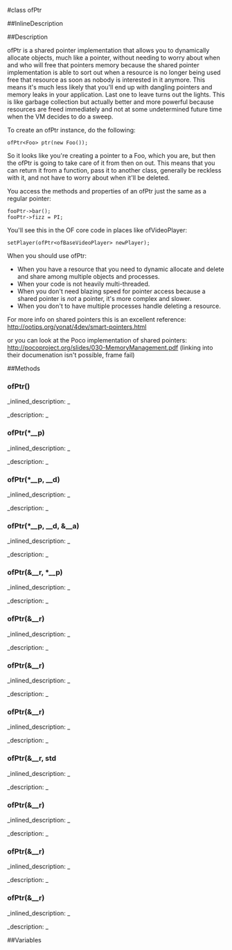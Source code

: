 #class ofPtr


##InlineDescription








##Description

ofPtr is a shared pointer implementation that allows you to dynamically allocate objects, much like a pointer, without needing to worry about when and who will free that pointers memory because the shared pointer implementation is able to sort out when a resource is no longer being used free that resource as soon as nobody is interested in it anymore. This means it's much less likely that you'll end up with dangling pointers and memory leaks in your application. Last one to leave turns out the lights. This is like garbage collection but actually better and more powerful because resources are freed immediately and not at some undetermined future time when the VM decides to do a sweep.

To create an ofPtr instance, do the following:

~~~~{.cpp}
ofPtr<Foo> ptr(new Foo());
~~~~

So it looks like you're creating a pointer to a Foo, which you are, but then the ofPtr is going to take care of it from then on out. This means that you can return it from a function, pass it to another class, generally be reckless with it, and not have to worry about when it'll be deleted.

You access the methods and properties of an ofPtr just the same as a regular pointer:

~~~~{.cpp}
fooPtr->bar();
fooPtr->fizz = PI;
~~~~

You'll see this in the OF core code in places like ofVideoPlayer:

~~~~{.cpp}
setPlayer(ofPtr<ofBaseVideoPlayer> newPlayer);
~~~~

When you should use ofPtr: 

*	When you have a resource that you need to dynamic allocate and delete and share among multiple objects and processes. 
*	When your code is not heavily multi-threaded. 
*	When you don't need blazing speed for pointer access because a shared pointer is *not* a pointer, it's more complex and slower.
*	When you don't to have multiple processes handle deleting a resource.

For more info on shared pointers this is an excellent reference:  http://ootips.org/yonat/4dev/smart-pointers.html

or you can look at the Poco implementation of shared pointers: http://pocoproject.org/slides/030-MemoryManagement.pdf (linking into their documenation isn't possible, frame fail)





##Methods



### ofPtr()

<!--
_syntax: ofPtr()_
_name: ofPtr_
_returns: _
_returns_description: _
_parameters: _
_access: public_
_version_started: 0071_
_version_deprecated: _
_summary: _
_constant: False_
_static: no_
_visible: True_
_advanced: False_
-->

_inlined_description: _









_description: _








<!----------------------------------------------------------------------------->

### ofPtr(*__p)

<!--
_syntax: ofPtr(*__p)_
_name: ofPtr_
_returns: _
_returns_description: _
_parameters: Tp1 *__p_
_access: public_
_version_started: 0071_
_version_deprecated: _
_summary: _
_constant: False_
_static: no_
_visible: True_
_advanced: False_
-->

_inlined_description: _









_description: _








<!----------------------------------------------------------------------------->

### ofPtr(*__p, __d)

<!--
_syntax: ofPtr(*__p, __d)_
_name: ofPtr_
_returns: _
_returns_description: _
_parameters: Tp1 *__p, _Deleter __d_
_access: public_
_version_started: 0071_
_version_deprecated: _
_summary: _
_constant: False_
_static: no_
_visible: True_
_advanced: False_
-->

_inlined_description: _









_description: _








<!----------------------------------------------------------------------------->

### ofPtr(*__p, __d, &__a)

<!--
_syntax: ofPtr(*__p, __d, &__a)_
_name: ofPtr_
_returns: _
_returns_description: _
_parameters: Tp1 *__p, _Deleter __d, const _Alloc &__a_
_access: public_
_version_started: 0071_
_version_deprecated: _
_summary: _
_constant: False_
_static: no_
_visible: True_
_advanced: False_
-->

_inlined_description: _









_description: _








<!----------------------------------------------------------------------------->

### ofPtr(&__r, *__p)

<!--
_syntax: ofPtr(&__r, *__p)_
_name: ofPtr_
_returns: _
_returns_description: _
_parameters: const ofPtr< Tp1 > &__r, T *__p_
_access: public_
_version_started: 0071_
_version_deprecated: _
_summary: _
_constant: False_
_static: no_
_visible: True_
_advanced: False_
-->

_inlined_description: _









_description: _








<!----------------------------------------------------------------------------->

### ofPtr(&__r)

<!--
_syntax: ofPtr(&__r)_
_name: ofPtr_
_returns: _
_returns_description: _
_parameters: const ofPtr< Tp1 > &__r_
_access: public_
_version_started: 0071_
_version_deprecated: _
_summary: _
_constant: False_
_static: no_
_visible: True_
_advanced: False_
-->

_inlined_description: _









_description: _








<!----------------------------------------------------------------------------->

### ofPtr(&__r)

<!--
_syntax: ofPtr(&__r)_
_name: ofPtr_
_returns: _
_returns_description: _
_parameters: const std_
_access: public_
_version_started: 0071_
_version_deprecated: _
_summary: _
_constant: False_
_static: False_
_visible: True_
_advanced: False_
-->

_inlined_description: _







_description: _








<!----------------------------------------------------------------------------->

### ofPtr(&__r)

<!--
_syntax: ofPtr(&__r)_
_name: ofPtr_
_returns: _
_returns_description: _
_parameters: const std_
_access: public_
_version_started: 0072_
_version_deprecated: _
_summary: _
_constant: False_
_static: False_
_visible: True_
_advanced: False_
-->

_inlined_description: _







_description: _








<!----------------------------------------------------------------------------->

### ofPtr(&__r, std

<!--
_syntax: ofPtr(&__r, std_
_name: ofPtr_
_returns: _
_returns_description: _
_parameters: const ofPtr< Tp1 > &__r, std::__dynamic_cast_tag_
_access: public_
_version_started: 0072_
_version_deprecated: _
_summary: _
_constant: False_
_static: no_
_visible: True_
_advanced: False_
-->

_inlined_description: _









_description: _








<!----------------------------------------------------------------------------->

### ofPtr(&__r)

<!--
_syntax: ofPtr(&__r)_
_name: ofPtr_
_returns: _
_returns_description: _
_parameters: const std::tr1::weak_ptr< Tp1 > &__r_
_access: public_
_version_started: 0072_
_version_deprecated: _
_summary: _
_constant: False_
_static: False_
_visible: True_
_advanced: False_
-->

_inlined_description: _







_description: _








<!----------------------------------------------------------------------------->

### ofPtr(&__r)

<!--
_syntax: ofPtr(&__r)_
_name: ofPtr_
_returns: _
_returns_description: _
_parameters: const std::shared_ptr< Tp1 > &__r_
_access: public_
_version_started: 0073_
_version_deprecated: _
_summary: _
_constant: False_
_static: no_
_visible: True_
_advanced: False_
-->

_inlined_description: _









_description: _








<!----------------------------------------------------------------------------->

### ofPtr(&__r)

<!--
_syntax: ofPtr(&__r)_
_name: ofPtr_
_returns: _
_returns_description: _
_parameters: const std::weak_ptr< Tp1 > &__r_
_access: public_
_version_started: 0073_
_version_deprecated: _
_summary: _
_constant: False_
_static: no_
_visible: True_
_advanced: False_
-->

_inlined_description: _









_description: _








<!----------------------------------------------------------------------------->

##Variables



